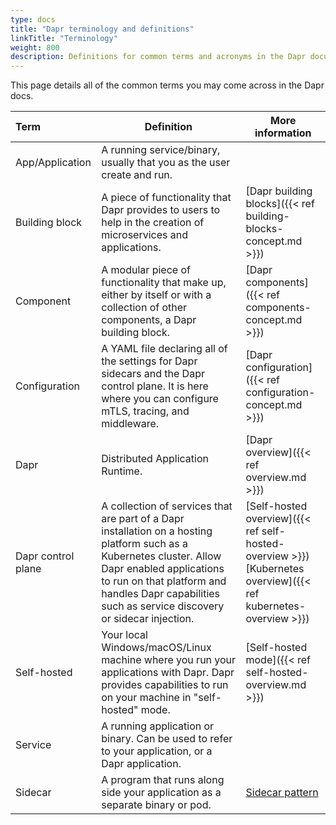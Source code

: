 ```yaml
---
type: docs
title: "Dapr terminology and definitions"
linkTitle: "Terminology"
weight: 800
description: Definitions for common terms and acronyms in the Dapr documentation
---
```


This page details all of the common terms you may come across in the Dapr docs.

| Term | Definition | More information |
|:-----|------------|------------------|
| App/Application | A running service/binary, usually that you as the user create and run.
| Building block | A piece of functionality that Dapr provides to users to help in the creation of microservices and applications. | [Dapr building blocks]({{< ref building-blocks-concept.md >}})
| Component | A modular piece of functionality that make up, either by itself or with a collection of other components, a Dapr building block. | [Dapr components]({{< ref components-concept.md >}})
| Configuration | A YAML file declaring all of the settings for Dapr sidecars and the Dapr control plane. It is here where you can configure mTLS, tracing, and middleware. | [Dapr configuration]({{< ref configuration-concept.md >}})
| Dapr | Distributed Application Runtime. | [Dapr overview]({{< ref overview.md >}})
| Dapr control plane | A collection of services that are part of a Dapr installation on a hosting platform such as a Kubernetes cluster. Allow Dapr enabled applications to run on that platform and handles Dapr capabilities such as service discovery or sidecar injection. | [Self-hosted overview]({{< ref self-hosted-overview >}})<br />[Kubernetes overview]({{< ref kubernetes-overview >}})
| Self-hosted | Your local Windows/macOS/Linux machine where you run your applications with Dapr. Dapr provides capabilities to run on your machine in "self-hosted" mode. | [Self-hosted mode]({{< ref self-hosted-overview.md >}})
| Service | A running application or binary. Can be used to refer to your application, or a Dapr application.
| Sidecar | A program that runs along side your application as a separate binary or pod. | [Sidecar pattern](https://docs.microsoft.com/en-us/azure/architecture/patterns/sidecar)
